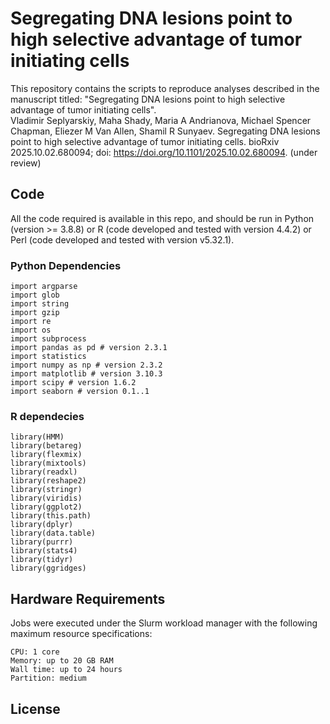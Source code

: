 # Segregating DNA lesions point to high selective advantage of tumor initiating cells
This repository contains the scripts to reproduce analyses described in the manuscript titled: "Segregating DNA lesions point to high selective advantage of tumor initiating cells".
<br>
Vladimir Seplyarskiy, Maha Shady, Maria A Andrianova, Michael Spencer Chapman, Eliezer M Van Allen, Shamil R Sunyaev. Segregating DNA lesions point to high selective advantage of tumor initiating cells. bioRxiv 2025.10.02.680094; doi: https://doi.org/10.1101/2025.10.02.680094. (under review)

## Code
All the code required is available in this repo, and should be run in Python (version >= 3.8.8) or R (code developed and tested with version 4.4.2) or Perl (code developed and tested with version v5.32.1). 

### Python Dependencies
```
import argparse
import glob
import string
import gzip
import re
import os
import subprocess
import pandas as pd # version 2.3.1
import statistics
import numpy as np # version 2.3.2
import matplotlib # version 3.10.3
import scipy # version 1.6.2
import seaborn # version 0.1..1
```
### R dependecies
```
library(HMM)
library(betareg)
library(flexmix)
library(mixtools)
library(readxl)
library(reshape2)
library(stringr)
library(viridis)
library(ggplot2)
library(this.path)
library(dplyr)
library(data.table)
library(purrr)
library(stats4)
library(tidyr)
library(ggridges)

```
## Hardware Requirements
Jobs were executed under the Slurm workload manager with the following maximum resource specifications:
```
CPU: 1 core
Memory: up to 20 GB RAM
Wall time: up to 24 hours
Partition: medium
```
## License
